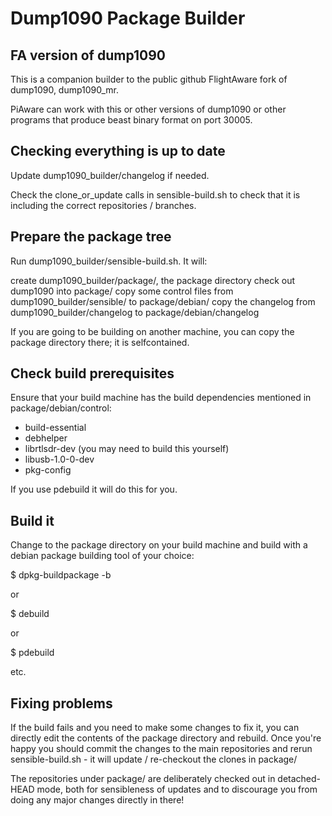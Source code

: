 # Dump1090 Package Builder

## FA version of dump1090

This is a companion builder to the public github FlightAware fork of dump1090, dump1090_mr.

PiAware can work with this or other versions of dump1090 or other programs that produce beast binary format on port 30005.

## Checking everything is up to date

Update dump1090_builder/changelog if needed.

Check the clone_or_update calls in sensible-build.sh to check that it is
including the correct repositories / branches.

## Prepare the package tree

Run dump1090_builder/sensible-build.sh. It will:

  create dump1090_builder/package/, the package directory
  check out dump1090 into package/
  copy some control files from dump1090_builder/sensible/ to package/debian/
  copy the changelog from dump1090_builder/changelog to package/debian/changelog

If you are going to be building on another machine, you can copy the
package directory there; it is selfcontained.

## Check build prerequisites

Ensure that your build machine has the build dependencies mentioned in
package/debian/control:

* build-essential
* debhelper
* librtlsdr-dev (you may need to build this yourself)
* libusb-1.0-0-dev
* pkg-config

If you use pdebuild it will do this for you.

## Build it

Change to the package directory on your build machine and build with a
debian package building tool of your choice:

  $ dpkg-buildpackage -b

or

  $ debuild

or

  $ pdebuild

etc.

## Fixing problems

If the build fails and you need to make some changes to fix it, you can
directly edit the contents of the package directory and rebuild. Once
you're happy you should commit the changes to the main repositories and
rerun sensible-build.sh - it will update / re-checkout the clones in
package/

The repositories under package/ are deliberately checked out in detached-
HEAD mode, both for sensibleness of updates and to discourage you from
doing any major changes directly in there!
